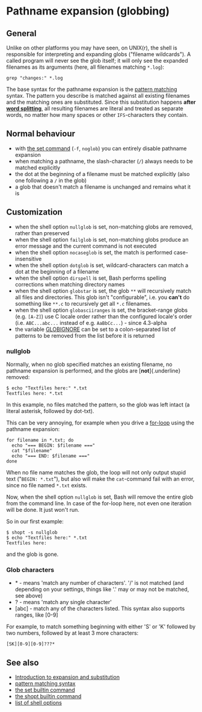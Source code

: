 # Pathname expansion (globbing)

## General

Unlike on other platforms you may have seen, on UNIX(r), the shell is
responsible for interpreting and expanding globs (\"filename
wildcards\"). A called program will never see the glob itself; it will
only see the expanded filenames as its arguments (here, all filenames
matching `*.log`):

    grep "changes:" *.log

The base syntax for the pathname expansion is the [pattern
matching](../../syntax/pattern.md) syntax. The pattern you describe is matched
against all existing filenames and the matching ones are substituted.
Since this substitution happens **after [word
splitting](../../syntax/expansion/wordsplit.md)**, all resulting filenames are
literal and treated as separate words, no matter how many spaces or
other `IFS`-characters they contain.

## Normal behaviour

-   with [the set command](../../commands/builtin/set.md) (`-f`, `noglob`) you
    can entirely disable pathname expansion
-   when matching a pathname, the slash-character (`/`) always needs to
    be matched explicitly
-   the dot at the beginning of a filename must be matched explicitly
    (also one following a `/` in the glob)
-   a glob that doesn\'t match a filename is unchanged and remains what
    it is

## Customization

-   when the shell option `nullglob` is set, non-matching globs are
    removed, rather than preserved
-   when the shell option `failglob` is set, non-matching globs produce
    an error message and the current command is not executed
-   when the shell option `nocaseglob` is set, the match is performed
    case-insensitive
-   when the shell option `dotglob` is set, wildcard-characters can
    match a dot at the beginning of a filename
-   when the shell option `dirspell` is set, Bash performs spelling
    corrections when matching directory names
-   when the shell option `globstar` is set, the glob `**` will
    recursively match all files and directories. This glob isn\'t
    \"configurable\", i.e. you **can\'t** do something like `**.c` to
    recursively get all `*.c` filenames.
-   when the shell option `globasciiranges` is set, the bracket-range
    globs (e.g. `[A-Z]`) use C locale order rather than the configured
    locale's order (i.e. `ABC...abc...` instead of e.g. `AaBbCc...`) -
    since 4.3-alpha
-   the variable [GLOBIGNORE](../../syntax/shellvars.md#GLOBIGNORE) can be set
    to a colon-separated list of patterns to be removed from the list
    before it is returned

### nullglob

Normally, when no glob specified matches an existing filename, no
pathname expansion is performed, and the globs are [**not**]{.underline}
removed:

    $ echo "Textfiles here:" *.txt
    Textfiles here: *.txt

In this example, no files matched the pattern, so the glob was left
intact (a literal asterisk, followed by dot-txt).

This can be very annoying, for example when you drive a
[for-loop](../../syntax/ccmd/classic_for.md) using the pathname expansion:

    for filename in *.txt; do
      echo "=== BEGIN: $filename ==="
      cat "$filename"
      echo "=== END: $filename ==="
    done

When no file name matches the glob, the loop will not only output stupid
text (\"`BEGIN: *.txt`\"), but also will make the `cat`-command fail
with an error, since no file named `*.txt` exists.

Now, when the shell option `nullglob` is set, Bash will remove the
entire glob from the command line. In case of the for-loop here, not
even one iteration will be done. It just won\'t run.

So in our first example:

    $ shopt -s nullglob
    $ echo "Textfiles here:" *.txt
    Textfiles here:

and the glob is gone.

### Glob characters

-   \* - means \'match any number of characters\'. \'/\' is not matched
    (and depending on your settings, things like \'.\' may or may not be
    matched, see above)
-   ? - means \'match any single character\'
-   \[abc\] - match any of the characters listed. This syntax also
    supports ranges, like \[0-9\]

For example, to match something beginning with either \'S\' or \'K\'
followed by two numbers, followed by at least 3 more characters:

    [SK][0-9][0-9]???*

## See also

-   [Introduction to expansion and
    substitution](../../syntax/expansion/intro.md)
-   [pattern matching syntax](../../syntax/pattern.md)
-   [the set builtin command](../../commands/builtin/set.md)
-   [the shopt builtin command](../../commands/builtin/shopt.md)
-   [list of shell options](../../internals/shell_options.md)
